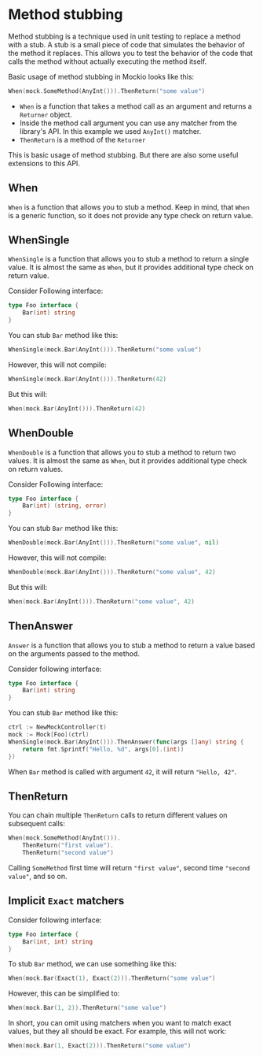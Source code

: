 # Method stubbing

Method stubbing is a technique used in unit testing to replace a method with a stub. A stub is a small piece of code
that simulates the behavior of the method it replaces. This allows you to test the behavior of the code that calls the
method without actually executing the method itself.

Basic usage of method stubbing in Mockio looks like this:

```go
When(mock.SomeMethod(AnyInt())).ThenReturn("some value")
```

* `When` is a function that takes a method call as an argument and returns a `Returner` object.
* Inside the method call argument you can use any matcher from the library's API. In this example we used `AnyInt()` matcher.
* `ThenReturn` is a method of the `Returner`

This is basic usage of method stubbing. But there are also some useful extensions to this API.

## When

`When` is a function that allows you to stub a method.
Keep in mind, that `When` is a generic function, so it does not provide any type check on return value.


## WhenSingle 

`WhenSingle` is a function that allows you to stub a method to return a single value. 
It is almost the same as `When`, but it provides additional type check on return value.

Consider Following interface:
```go
type Foo interface {
    Bar(int) string
}
```

You can stub `Bar` method like this:
```go
WhenSingle(mock.Bar(AnyInt())).ThenReturn("some value")
```

However, this will not compile:
```go
WhenSingle(mock.Bar(AnyInt())).ThenReturn(42)
```

But this will:
```go
When(mock.Bar(AnyInt())).ThenReturn(42)
```

## WhenDouble

`WhenDouble` is a function that allows you to stub a method to return two values.
It is almost the same as `When`, but it provides additional type check on return values.

Consider Following interface:
```go
type Foo interface {
    Bar(int) (string, error)
}
```

You can stub `Bar` method like this:
```go
WhenDouble(mock.Bar(AnyInt())).ThenReturn("some value", nil)
```

However, this will not compile:
```go
WhenDouble(mock.Bar(AnyInt())).ThenReturn("some value", 42)
```
 
But this will:
```go
When(mock.Bar(AnyInt())).ThenReturn("some value", 42)
```

## ThenAnswer

`Answer` is a function that allows you to stub a method to return a value based on the arguments passed to the method.

Consider following interface:
```go
type Foo interface {
    Bar(int) string
}
```

You can stub `Bar` method like this:
```go
ctrl := NewMockController(t)
mock := Mock[Foo](ctrl)
WhenSingle(mock.Bar(AnyInt())).ThenAnswer(func(args []any) string {
    return fmt.Sprintf("Hello, %d", args[0].(int))
})
```

When `Bar` method is called with argument `42`, it will return `"Hello, 42"`.

## ThenReturn

You can chain multiple `ThenReturn` calls to return different values on subsequent calls:

```go
When(mock.SomeMethod(AnyInt())).
    ThenReturn("first value").
    ThenReturn("second value")
```

Calling `SomeMethod` first time will return `"first value"`, second time `"second value"`, and so on.

## Implicit `Exact` matchers

Consider following interface:

```go
type Foo interface {
    Bar(int, int) string
}

```

To stub `Bar` method, we can use something like this:
```go
When(mock.Bar(Exact(1), Exact(2))).ThenReturn("some value")
```

However, this can be simplified to:
```go
When(mock.Bar(1, 2)).ThenReturn("some value")
```

In short, you can omit using matchers when you want to match exact values, but they all should be exact.
For example, this will not work:
```go
When(mock.Bar(1, Exact(2))).ThenReturn("some value")
```

